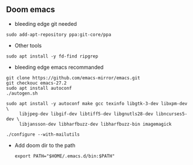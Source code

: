 ## Doom emacs

+ bleeding edge git needed
```
sudo add-apt-repository ppa:git-core/ppa
```

+ Other tools
```
sudo apt install -y fd-find ripgrep 
```

+ bleeding edge emacs recommanded

```
git clone https://github.com/emacs-mirror/emacs.git
git checkouc emacs-27.2
sudo apt install autoconf
./autogen.sh

sudo apt install -y autoconf make gcc texinfo libgtk-3-dev libxpm-dev \
     libjpeg-dev libgif-dev libtiff5-dev libgnutls28-dev libncurses5-dev \
     libjansson-dev libharfbuzz-dev libharfbuzz-bin imagemagick

./configure --with-mailutils
```

+ Add doom dir to the path
    ```
    export PATH="$HOME/.emacs.d/bin:$PATH"
    ```
